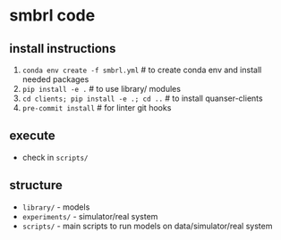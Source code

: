 # smbrl code

## install instructions
1. `conda env create -f smbrl.yml` # to create conda env and install needed packages
2. `pip install -e .` # to use library/ modules
3. `cd clients; pip install -e .; cd ..` # to install quanser-clients
4. `pre-commit install` # for linter git hooks

## execute
- check in `scripts/`

## structure
- `library/` - models
- `experiments/` - simulator/real system
- `scripts/` - main scripts to run models on data/simulator/real system
